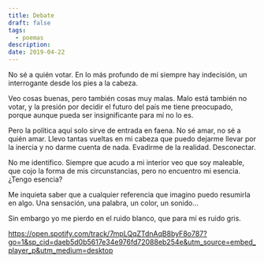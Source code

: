 ```yaml
---
title: Debate
draft: false
tags:
  - poemas
description: 
date: 2019-04-22
---
```

No sé a quién votar. En lo más profundo de mí siempre hay indecisión, un interrogante desde los pies a la cabeza.

Veo cosas buenas, pero también cosas muy malas. Malo está también no votar, y la presión por decidir el futuro del país me tiene preocupado, porque aunque pueda ser insignificante para mí no lo es.

Pero la política aquí solo sirve de entrada en faena. No sé amar, no sé a quién amar. Llevo tantas vueltas en mi cabeza que puedo dejarme llevar por la inercia y no darme cuenta de nada. Evadirme de la realidad. Desconectar.

No me identifico. Siempre que acudo a mi interior veo que soy maleable, que cojo la forma de mis circunstancias, pero no encuentro mi esencia. ¿Tengo esencia?

Me inquieta saber que a cualquier referencia que imagino puedo resumirla en algo. Una sensación, una palabra, un color, un sonido…

Sin embargo yo me pierdo en el ruido blanco, que para mí es ruido gris.

https://open.spotify.com/track/7mpLQqZTdnAqB8byF8o787?go=1&sp_cid=daeb5d0b5617e34e976fd72088eb254e&utm_source=embed_player_p&utm_medium=desktop